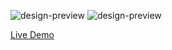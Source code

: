 ![design-preview](/images/mobile-design.png)
![design-preview](/images/desktop-design.png)

<a href="https://fabristyle.vercel.app/" alt="livedemo" target="_blank">Live Demo</a>